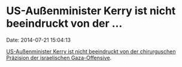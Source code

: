 US-Außenminister Kerry ist nicht beeindruckt von der \...
=========================================================

Date: 2014-07-21 15:04:13

[US-Außenminister Kerry ist nicht beeindruckt von der chirurguschen
Präzision der israelischen
Gaza-Offensive](http://www.washingtonpost.com/blogs/post-politics/wp/2014/07/20/fox-confronts-kerry-with-hot-mic-comment-on-israel-hell-of-a-pinpoint-operation/).
